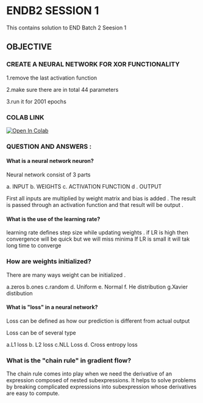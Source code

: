 # ENDB2 SESSION 1

This contains solution to END Batch 2 Seesion 1

## OBJECTIVE 

### CREATE A NEURAL NETWORK  FOR XOR FUNCTIONALITY 

1.remove the last activation function

2.make sure there are in total 44 parameters

3.run it for 2001 epochs

### COLAB LINK 

<a href="https://colab.research.google.com/github/jitendramishra1024/ENDB2/blob/main/END2_0_Session_1.ipynb">
  <img src="https://colab.research.google.com/assets/colab-badge.svg" alt="Open In Colab"/>
</a>

### QUESTION AND ANSWERS  :

#### What is a neural network neuron?

Neural network consist of 3 parts 
 
 a. INPUT b. WEIGHTS c. ACTIVATION FUNCTION d . OUTPUT 
 
 First all inputs are multiplied by weight matrix and bias is added .
 The result is passed through an activation function and that result will be output .
 

#### What is the use of the learning rate?
learning rate defines step size while updating weights .
if LR is high then convergence will be quick but we will miss minima 
If LR is small it will tak long time to converge 

### How are weights initialized?

There are many ways weight can be initialized .

a.zeros b.ones c.random d. Uniform  e. Normal f. He distribution g.Xavier distibution 


#### What is "loss" in a neural network?

Loss can be defined as how our prediction is different from actual output 

Loss can be of several type 

a.L1 loss  b. L2 loss c.NLL Loss d. Cross entropy loss

### What is the "chain rule" in gradient flow?

The chain rule comes into play when we need the derivative of an expression composed of
nested subexpressions. It helps to solve problems by breaking complicated expressions into
subexpression whose derivatives are easy to compute.
